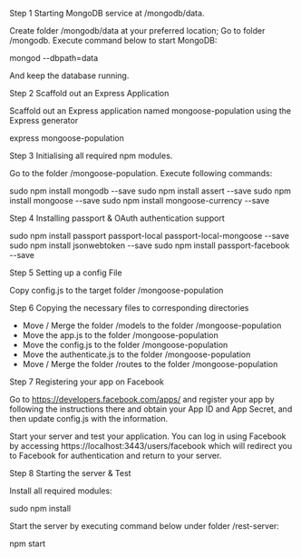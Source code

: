 Step 1 Starting MongoDB service at /mongodb/data.
 
 Create folder /mongodb/data at your preferred location;
 Go to folder /mongodb.
 Execute command below to start MongoDB:
  
  mongod --dbpath=data

 And keep the database running.

Step 2 Scaffold out an Express Application

 Scaffold out an Express application named mongoose-population using the Express generator 

  express mongoose-population

Step 3 Initialising all required npm modules.

 Go to the folder /mongoose-population.
 Execute following commands:

  sudo npm install mongodb --save
  sudo npm install assert --save
  sudo npm install mongoose --save
  sudo npm install mongoose-currency --save

Step 4 Installing passport & OAuth authentication support

  sudo npm install passport passport-local passport-local-mongoose --save
  sudo npm install jsonwebtoken --save
  sudo npm install passport-facebook --save

Step 5 Setting up a config File
 
 Copy config.js to the target folder /mongoose-population

Step 6 Copying the necessary files to corresponding directories

 * Move / Merge the folder /models to the folder /mongoose-population
 * Move the app.js to the folder /mongoose-population
 * Move the config.js to the folder /mongoose-population
 * Move the authenticate.js to the folder /mongoose-population
 * Move / Merge the folder /routes to the folder /mongoose-population

Step 7 Registering your app on Facebook

 Go to https://developers.facebook.com/apps/ and register your app by following the instructions there and obtain your App ID and App Secret, and then update config.js with the information.

 Start your server and test your application. You can log in using Facebook by accessing https://localhost:3443/users/facebook which will redirect you to Facebook for authentication and return to your server.

Step 8 Starting the server & Test

 Install all required modules:

  sudo npm install

 Start the server by executing command below under folder /rest-server:

  npm start
